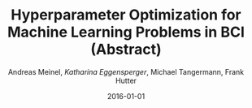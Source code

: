 ---
title: "Hyperparameter Optimization for Machine Learning Problems in BCI (Abstract)"
author: "Andreas Meinel, *Katharina Eggensperger*, Michael Tangermann, Frank Hutter"
collection: publications
permalink: /publication/2016-HBCI-BCI
date: 2016-01-01
venue: "Proceedings of the International Brain Computer Interface Meeting"
pdf: 'https://ml.informatik.uni-freiburg.de/wp-content/uploads/papers/16-BCIMeeting-HypOpt.pdf'
---